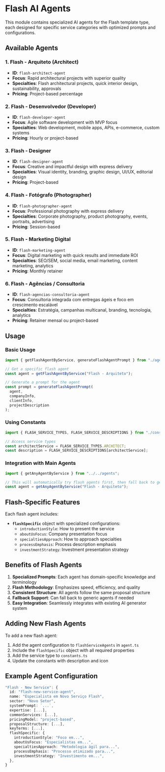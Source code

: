 # Flash AI Agents

This module contains specialized AI agents for the Flash template type, each designed for specific service categories with optimized prompts and configurations.

## Available Agents

### 1. Flash - Arquiteto (Architect)

- **ID**: `flash-architect-agent`
- **Focus**: Rapid architectural projects with superior quality
- **Specialties**: Flash architectural projects, quick interior design, sustainability, approvals
- **Pricing**: Project-based percentage

### 2. Flash - Desenvolvedor (Developer)

- **ID**: `flash-developer-agent`
- **Focus**: Agile software development with MVP focus
- **Specialties**: Web development, mobile apps, APIs, e-commerce, custom systems
- **Pricing**: Hourly or project-based

### 3. Flash - Designer

- **ID**: `flash-designer-agent`
- **Focus**: Creative and impactful design with express delivery
- **Specialties**: Visual identity, branding, graphic design, UI/UX, editorial design
- **Pricing**: Project-based

### 4. Flash - Fotógrafo (Photographer)

- **ID**: `flash-photographer-agent`
- **Focus**: Professional photography with express delivery
- **Specialties**: Corporate photography, product photography, events, portraits, advertising
- **Pricing**: Session-based

### 5. Flash - Marketing Digital

- **ID**: `flash-marketing-agent`
- **Focus**: Digital marketing with quick results and immediate ROI
- **Specialties**: SEO/SEM, social media, email marketing, content marketing, analytics
- **Pricing**: Monthly retainer

### 6. Flash - Agências / Consultoria

- **ID**: `flash-agencias-consultoria-agent`
- **Focus**: Consultoria integrada com entregas ágeis e foco em crescimento escalável
- **Specialties**: Estratégia, campanhas multicanal, branding, tecnologia, analytics
- **Pricing**: Retainer mensal ou project-based

## Usage

### Basic Usage

```typescript
import { getFlashAgentByService, generateFlashAgentPrompt } from "./agent";

// Get a specific flash agent
const agent = getFlashAgentByService("Flash - Arquiteto");

// Generate a prompt for the agent
const prompt = generateFlashAgentPrompt(
  agent,
  companyInfo,
  clientInfo,
  projectDescription
);
```

### Using Constants

```typescript
import { FLASH_SERVICE_TYPES, FLASH_SERVICE_DESCRIPTIONS } from "./constants";

// Access service types
const architectService = FLASH_SERVICE_TYPES.ARCHITECT;
const description = FLASH_SERVICE_DESCRIPTIONS[architectService];
```

### Integration with Main Agents

```typescript
import { getAnyAgentByService } from "../../agents";

// This will automatically try flash agents first, then fall back to generic agents
const agent = getAnyAgentByService("Flash - Arquiteto");
```

## Flash-Specific Features

Each flash agent includes:

- **`flashSpecific`** object with specialized configurations:
  - `introductionStyle`: How to present the service
  - `aboutUsFocus`: Company presentation focus
  - `specialtiesApproach`: How to approach specialties
  - `processEmphasis`: Process description emphasis
  - `investmentStrategy`: Investment presentation strategy

## Benefits of Flash Agents

1. **Specialized Prompts**: Each agent has domain-specific knowledge and terminology
2. **Flash Methodology**: Emphasizes speed, efficiency, and quality
3. **Consistent Structure**: All agents follow the same proposal structure
4. **Fallback Support**: Can fall back to generic agents if needed
5. **Easy Integration**: Seamlessly integrates with existing AI generator system

## Adding New Flash Agents

To add a new flash agent:

1. Add the agent configuration to `flashServiceAgents` in `agent.ts`
2. Include the `flashSpecific` object with all required properties
3. Add the service type to `constants.ts`
4. Update the constants with description and icon

## Example Agent Configuration

```typescript
"Flash - New Service": {
  id: "flash-new-service-agent",
  name: "Especialista em Novo Serviço Flash",
  sector: "Novo Setor",
  systemPrompt: `...`,
  expertise: [...],
  commonServices: [...],
  pricingModel: "project-based",
  proposalStructure: [...],
  keyTerms: [...],
  flashSpecific: {
    introductionStyle: "Foco em...",
    aboutUsFocus: "Especialistas em...",
    specialtiesApproach: "Metodologia ágil para...",
    processEmphasis: "Processo otimizado para...",
    investmentStrategy: "Investimento em...",
  },
}
```
